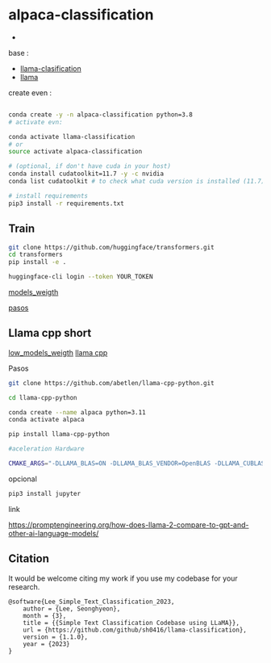 # alpaca-classification
-
base :

- [llama-clasification](https://github.com/sh0416/llama-classification)
- [llama](https://github.com/facebookresearch/llama)


create even :

```bash

conda create -y -n alpaca-classification python=3.8
# activate evn:

conda activate llama-classification 
# or
source activate alpaca-classification

# (optional, if don't have cuda in your host)
conda install cudatoolkit=11.7 -y -c nvidia
conda list cudatoolkit # to check what cuda version is installed (11.7)

# install requirements
pip3 install -r requirements.txt

```


## Train 

```bash
git clone https://github.com/huggingface/transformers.git
cd transformers
pip install -e .

huggingface-cli login --token YOUR_TOKEN
```
[models_weigth](https://huggingface.co/meta-llama)

[pasos](https://github.com/facebookresearch/llama-recipes/blob/main/docs/Dataset.md#training-on-custom-data)

## Llama cpp short

[low_models_weigth](https://huggingface.co/TheBloke/Llama-2-7B-GGUF)
[llama cpp](https://github.com/abetlen/llama-cpp-python)

Pasos

```bash
git clone https://github.com/abetlen/llama-cpp-python.git

cd llama-cpp-python

conda create --name alpaca python=3.11
conda activate alpaca

pip install llama-cpp-python

#aceleration Hardware

CMAKE_ARGS="-DLLAMA_BLAS=ON -DLLAMA_BLAS_VENDOR=OpenBLAS -DLLAMA_CUBLAS=on -DLLAMA_CLBLAST=on -DLLAMA_METAL=on -DLLAMA_HIPBLAS=on" pip install llama-cpp-python

```

opcional 

```bash
pip3 install jupyter
```

link

https://promptengineering.org/how-does-llama-2-compare-to-gpt-and-other-ai-language-models/

## Citation

It would be welcome citing my work if you use my codebase for your research.

```
@software{Lee_Simple_Text_Classification_2023,
    author = {Lee, Seonghyeon},
    month = {3},
    title = {{Simple Text Classification Codebase using LLaMA}},
    url = {https://github.com/github/sh0416/llama-classification},
    version = {1.1.0},
    year = {2023}
}
```